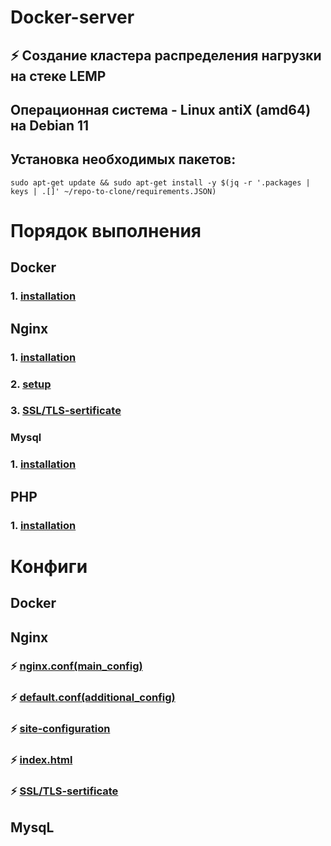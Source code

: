 # Docker-server
## ⚡ Создание кластера распределения нагрузки на стеке LEMP
## Операционная система - Linux antiX (amd64) на Debian 11
## Установка необходимых пакетов:
```
sudo apt-get update && sudo apt-get install -y $(jq -r '.packages | keys | .[]' ~/repo-to-clone/requirements.JSON)
```
# Порядок выполнения
## Docker
### 1. [installation](https://github.com/Z0DEN/Docker-server/blob/7415bd16205cb48d3fb8d2251f67af9a511abe7e/Docker/Installation.md#L1)
## Nginx
### 1. [installation](https://github.com/Z0DEN/Docker-server/blob/7415bd16205cb48d3fb8d2251f67af9a511abe7e/Nginx/Installation.md#L14)
### 2. [setup](https://github.com/Z0DEN/Docker-server/blob/7415bd16205cb48d3fb8d2251f67af9a511abe7e/Nginx/Setup.md)
### 3. [SSL/TLS-sertificate](https://github.com/Z0DEN/Docker-server/blob/main/Nginx/SSL_TLS-sertificates.md)
### Mysql
### 1. [installation](https://github.com/Z0DEN/Docker-server/blob/main/MariaDB/Install.md)
## PHP
### 1. [installation](https://github.com/Z0DEN/Docker-server/blob/main/PHP/Install.md)
# Конфиги
## Docker
## Nginx
### ⚡ [nginx.conf(main_config)](https://github.com/Z0DEN/Docker-server/blob/daeb39d3690642f73307d3f726a1a2554e436ad3/Nginx/configs/nginx.conf(main_config).md)  
### ⚡ [default.conf(additional_config)](https://github.com/Z0DEN/Docker-server/blob/daeb39d3690642f73307d3f726a1a2554e436ad3/Nginx/configs/default.conf(additional_config).md)  
### ⚡ [site-configuration](https://github.com/Z0DEN/Docker-server/blob/daeb39d3690642f73307d3f726a1a2554e436ad3/Nginx/configs/site-configuration.md)  
### ⚡ [index.html](https://github.com/Z0DEN/Docker-server/blob/daeb39d3690642f73307d3f726a1a2554e436ad3/Nginx/configs/site-configuration.md)
### ⚡ [SSL/TLS-sertificate](https://github.com/Z0DEN/Docker-server/blob/main/Nginx/SSL_TLS-sertificates.md)
## MysqL
## 
## 
## 
